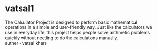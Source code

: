# vatsal1
The Calculator Project is designed to perform basic mathematical operations in a simple and user-friendly way. Just like the calculators we use in everyday life, this project helps people solve arithmetic problems quickly without needing to do the calculations manually.
<br>
auther - vatsal khare 
